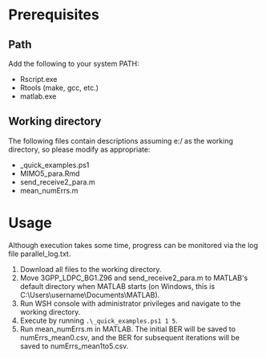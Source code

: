 # Prerequisites
## Path
Add the following to your system PATH:
- Rscript.exe
- Rtools (make, gcc, etc.)
- matlab.exe

## Working directory
The following files contain descriptions assuming e:/ as the working directory, so please modify as appropriate:
- _quick_examples.ps1
- MIMO5_para.Rmd
- send_receive2_para.m
- mean_numErrs.m

# Usage
Although execution takes some time, progress can be monitored via the log file parallel_log.txt.

1. Download all files to the working directory.
2. Move 3GPP_LDPC_BG1.Z96 and send_receive2_para.m to MATLAB's default directory when MATLAB starts (on Windows, this is C:\Users\username\Documents\MATLAB).
3. Run WSH console with administrator privileges and navigate to the working directory.
4. Execute by running `.\_quick_examples.ps1 1 5`.
5. Run mean_numErrs.m in MATLAB. The initial BER will be saved to numErrs_mean0.csv, and the BER for subsequent iterations will be saved to numErrs_mean1to5.csv.
